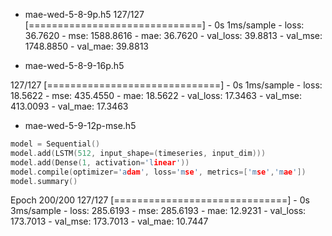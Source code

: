 * mae-wed-5-8-9p.h5
127/127 [==============================] - 0s 1ms/sample - loss: 36.7620 - mse: 1588.8616 - mae: 36.7620 - val_loss: 39.8813 - val_mse: 1748.8850 - val_mae: 39.8813

* mae-wed-5-8-9-16p.h5

127/127 [==============================] - 0s 1ms/sample - loss: 18.5622 - mse: 435.4550 - mae: 18.5622 - val_loss: 17.3463 - val_mse: 413.0093 - val_mae: 17.3463

* mae-wed-5-9-12p-mse.h5
```c
model = Sequential()
model.add(LSTM(512, input_shape=(timeseries, input_dim)))
model.add(Dense(1, activation='linear'))
model.compile(optimizer='adam', loss='mse', metrics=['mse','mae'])
model.summary()
```
Epoch 200/200
127/127 [==============================] - 0s 3ms/sample - loss: 285.6193 - mse: 285.6193 - mae: 12.9231 - val_loss: 173.7013 - val_mse: 173.7013 - val_mae: 10.7447
